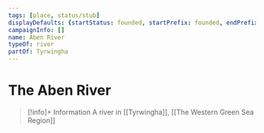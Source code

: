 ```yaml
---
tags: [place, status/stub]
displayDefaults: {startStatus: founded, startPrefix: founded, endPrefix: destroyed, endStatus: destroyed}
campaignInfo: []
name: Aben River
typeOf: river
partOf: Tyrwingha
---
```

# The Aben River
>[!info]+ Information
> A river in [[Tyrwingha]], [[The Western Green Sea Region]]



